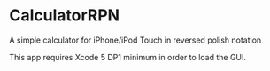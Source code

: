 CalculatorRPN
=============

A simple calculator for iPhone/iPod Touch in reversed polish notation

This app requires Xcode 5 DP1 minimum in order to load the GUI. 
